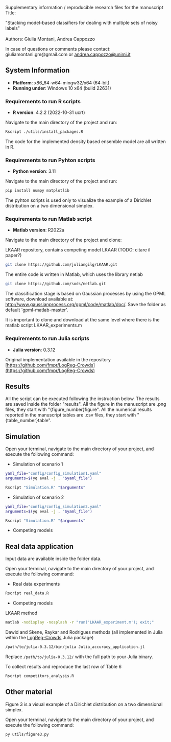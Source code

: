 Supplementary information / reproducible research files for the manuscript Title:

"Stacking model-based classifiers for dealing with multiple sets of noisy labels"\
\
Authors: Giulia Montani, Andrea Cappozzo

In case of questions or comments please contact: giuliamontani.gm\@gmail.com or andrea.cappozzo@unimi.it

## System Information

-   **Platform**: x86_64-w64-mingw32/x64 (64-bit)
-   **Running under**: Windows 10 x64 (build 22631)

### Requirements to run R scripts

-   **R version**: 4.2.2 (2022-10-31 ucrt)

Navigate to the main directory of the project and run:

``` bash
Rscript ./utils/install_packages.R
```

The code for the implemented density based ensemble model are all written in R.

### Requirements to run Pyhton scripts

-   **Python version**: 3.11

Navigate to the main directory of the project and run:

``` bash
pip install numpy matplotlib
```

The pyhton scripts is used only to visualize the example of a Dirichlet distribution on a two dimensional simplex.

### Requirements to run Matlab script

-   **Matlab version**: R2022a

Navigate to the main directory of the project and clone:

LKAAR repository, contains competing model LKAAR (TODO: citare il paper?)

``` bash
git clone https://github.com/juliangilg/LKAAR.git
```

The entire code is written in Matlab, which uses the library netlab

``` bash
git clone https://github.com/sods/netlab.git
```

The classification stage is based on Gaussian processes by using the GPML software, download available at: <http://www.gaussianprocess.org/gpml/code/matlab/doc/>. Save the folder as default 'gpml-matlab-master'.

It is important to clone and download at the same level where there is the matlab script LKAAR_experiments.m

### Requirements to run Julia scripts

-   **Julia version**: 0.3.12 

Original implementation available in the repository [https://github.com/fmpr/LogReg-Crowds](https://github.com/fmpr/LogReg-Crowds)

## Results
All the script can be executed following the instruction below. 
The results are saved inside the folder "results". 
All the figure in the manuscript are .png files, they start with "{figure_number}figure".
All the numerical results reported in the manuscript tables are .csv files, they start with "{table_number}table".

## Simulation

Open your terminal, navigate to the main directory of your project, and execute the following command:

-   Simulation of scenario 1

``` bash
yaml_file="config/config_simulation1.yaml"
arguments=$(yq eval -j . "$yaml_file")

Rscript "Simulation.R" "$arguments"
```

-   Simulation of scenario 2

``` bash
yaml_file="config/config_simulation2.yaml"
arguments=$(yq eval -j . "$yaml_file")

Rscript "Simulation.R" "$arguments"
```

-   Competing models

## Real data application

Input data are available inside the folder data.

Open your terminal, navigate to the main directory of your project, and execute the following command:

-   Real data experiments

``` bash
Rscript real_data.R
```

-   Competing models

LKAAR method 

``` bash
matlab -nodisplay -nosplash -r "run('LKAAR_experiment.m'); exit;"
```

Dawid and Skene, Raykar and Rodrigues methods (all implemented in Julia within the [LogReg-Crowds](https://github.com/fmpr/LogReg-Crowds) Julia package)

``` bash
/path/to/julia-0.3.12/bin/julia Julia_accuracy_application.jl
```

Replace `/path/to/julia-0.3.12/` with the full path to your Julia binary.

To collect results and reproduce the last row of Table 6

``` bash
Rscript competitors_analysis.R
```

## Other material

Figure 3 is a visual example of a Dirichlet distribution on a two dimensional simplex.

Open your terminal, navigate to the main directory of your project, and execute the following command:

``` bash
py utils/figure3.py
```

